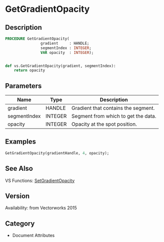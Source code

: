 # GetGradientOpacity

## Description
```pascal
PROCEDURE GetGradientOpacity(
				gradient     : HANDLE;
				segmentIndex : INTEGER;
				VAR opacity  : INTEGER);
```

```python

def vs.GetGradientOpacity(gradient, segmentIndex):
    return opacity
```

## Parameters
|Name|Type|Description|
|---|---|---|
|gradient|HANDLE|Gradient that contains the segment.|
|segmentIndex|INTEGER|Segment from which to get the data.|
|opacity|INTEGER|Opacity at the spot position.|

## Examples
```pascal
GetGradientOpacity(gradientHandle, 4, opacity);
```

## See Also
VS Functions:
[SetGradientOpacity](SetGradientOpacity.md)

## Version
Availability: from Vectorworks 2015
## Category
* Document Attributes

